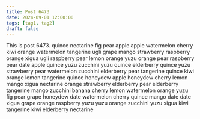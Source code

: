 ```yaml
---
title: Post 6473
date: 2024-09-01 12:00:00
tags: [tag1, tag2]
draft: false
---
```

This is post 6473.
quince
nectarine
fig
pear
apple
apple
watermelon
cherry
kiwi
orange
watermelon
tangerine
ugli
grape
mango
strawberry
raspberry
orange
xigua
ugli
raspberry
pear
lemon
orange
yuzu
orange
pear
raspberry
pear
date
apple
quince
yuzu
zucchini
yuzu
quince
elderberry
quince
yuzu
strawberry
pear
watermelon
zucchini
elderberry
pear
tangerine
quince
kiwi
orange
lemon
tangerine
quince
honeydew
apple
honeydew
cherry
lemon
mango
xigua
nectarine
orange
strawberry
elderberry
pear
elderberry
tangerine
mango
zucchini
banana
cherry
lemon
watermelon
orange
yuzu
fig
pear
grape
honeydew
date
watermelon
cherry
quince
mango
date
date
xigua
grape
orange
raspberry
yuzu
yuzu
orange
zucchini
yuzu
xigua
kiwi
tangerine
kiwi
elderberry
nectarine
